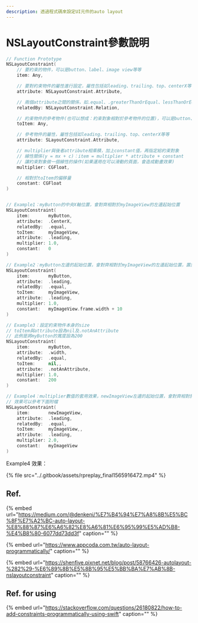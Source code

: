 ```yaml
---
description: 透過程式碼來設定UI元件的auto layout
---
```


# NSLayoutConstraint參數說明

```swift
// Function Prototype
NSLayoutConstraint(
    // 要約束的物件，可以是button、label、image view等等
    item: Any,

    // 要對約束物件的屬性進行設定，屬性包括如leading、trailing、top、centerX等等
    attribute: NSLayoutConstraint.Attribute, 

    // 兩個attribute之間的關係，如.equal、.greaterThanOrEqual、lessThanOrEqual等等
    relatedBy: NSLayoutConstraint.Relation,

    // 約束物件的參考物件(也可以想成：約束對象相對於參考物件的位置)，可以是button、label、image view等等
    toItem: Any, 

    // 參考物件的屬性，屬性包括如leading、trailing、top、centerX等等
    attribute: SLayoutConstraint.Attribute, 

    // multiplier與後者attribute相乘積，加上constant值，再指定給約束對象
    // 線性關係(y = mx + c)：item = multiplier * attribute + constant
    // 讓約束對象做一個線性的操作(如果運用在可以滑動的頁面，會造成動畫效果)
    multiplier: CGFloat, 

    // 相對於toItem的偏移量
    constant: CGFloat
)


// Example1：myButton的中央X軸位置，會對齊相對於myImageView的左邊起始位置
NSLayoutConstraint(
    item:       myButton,
    attribute:  .CenterX, 
    relatedBy:  .equal,
    toItem:     myImageView,
    attribute:  .leading, 
    multiplier: 1.0, 
    constant:   0
)

// Example2：myButton左邊的起始位置，會對齊相對於myImageView的左邊起始位置，置於一個view的寬度大小再加上往右邊偏移10個單位的位置
NSLayoutConstraint(
    item:       myButton,
    attribute:  .leading, 
    relatedBy:  .equal,
    toItem:     myImageView,
    attribute:  .leading, 
    multiplier: 1.0, 
    constant:   myImageView.frame.width + 10
)

// Example3：設定約束物件本身的size
// toItem與attribute設為nil及.notAnAttribute
// 此例是將myButton的寬度設為200
NSLayoutConstraint(
    item:       myButton,
    attribute:  .width, 
    relatedBy:  .equal,
    toItem:     nil,, 
    attribute:  .notAnAttribute, 
    multiplier: 1.0, 
    constant:   200
)

// Example4：multiplier數值的套用效果，newImageView左邊的起始位置，會對齊相對於myImageView的左邊起始位置，置於一個view的寬度大小後的位置
// 效果可以參考下面附檔
NSLayoutConstraint(
    item:       newImageView,
    attribute:  .leading, 
    relatedBy:  .equal,
    toItem:     myImageView,, 
    attribute:  .leading, 
    multiplier: 2.0, 
    constant:   myImageView
)
```

Example4 效果：

{% file src="../.gitbook/assets/rpreplay\_final1565916472.mp4" %}

## Ref.

{% embed url="https://medium.com/@denkeni/%E7%B4%94%E7%A8%8B%E5%BC%8F%E7%A2%BC-auto-layout-%E8%88%87%E6%A6%82%E8%A6%81%E6%95%99%E5%AD%B8-%E4%B8%80-6077dd73dd3f" caption="" %}

{% embed url="https://www.appcoda.com.tw/auto-layout-programmatically/" caption="" %}

{% embed url="https://shenfive.pixnet.net/blog/post/58766426-autolayout-%282%29-%E6%89%8B%E5%8B%95%E5%BB%BA%E7%AB%8B-nslayoutconstraint" caption="" %}

## Ref. for using

{% embed url="https://stackoverflow.com/questions/26180822/how-to-add-constraints-programmatically-using-swift" caption="" %}

